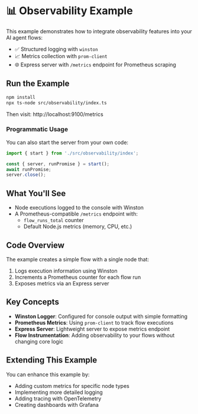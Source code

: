 # 📊 Observability Example

This example demonstrates how to integrate observability features into your AI agent flows:

- ✅ Structured logging with `winston`
- 📈 Metrics collection with `prom-client`
- 🌐 Express server with `/metrics` endpoint for Prometheus scraping

## Run the Example

```bash
npm install
npx ts-node src/observability/index.ts
```

Then visit: http://localhost:9100/metrics

### Programmatic Usage

You can also start the server from your own code:

```ts
import { start } from './src/observability/index';

const { server, runPromise } = start();
await runPromise;
server.close();
```

## What You'll See

- Node executions logged to the console with Winston
- A Prometheus-compatible `/metrics` endpoint with:
  - `flow_runs_total` counter
  - Default Node.js metrics (memory, CPU, etc.)

## Code Overview

The example creates a simple flow with a single node that:
1. Logs execution information using Winston
2. Increments a Prometheus counter for each flow run
3. Exposes metrics via an Express server

## Key Concepts

- **Winston Logger**: Configured for console output with simple formatting
- **Prometheus Metrics**: Using `prom-client` to track flow executions
- **Express Server**: Lightweight server to expose metrics endpoint
- **Flow Instrumentation**: Adding observability to your flows without changing core logic

## Extending This Example

You can enhance this example by:
- Adding custom metrics for specific node types
- Implementing more detailed logging
- Adding tracing with OpenTelemetry
- Creating dashboards with Grafana

